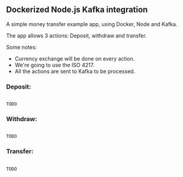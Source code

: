 ## Dockerized Node.js Kafka integration

A simple money transfer example app, using Docker, Node and Kafka.

The app allows 3 actions: Deposit, withdraw and transfer.


Some notes:

- Currency exchange will be done on every action.
- We're going to use the ISO 4217.
- All the actions are sent to Kafka to be processed.

### Deposit:

```

TODO

```

### Withdraw:

```

TODO

```

### Transfer:

```

TODO

```
